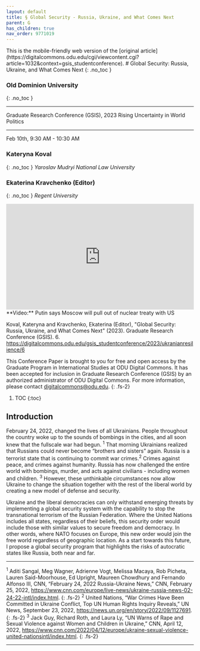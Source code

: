 ```yaml
---
layout: default
title: § Global Security - Russia, Ukraine, and What Comes Next  
parent: G 
has_children: true
nav_order: 9771019
---
```

<style>
.dont-break-out {
  /* These are technically the same, but use both */
  overflow-wrap: break-word;
  word-wrap: break-word;

     -ms-word-break: break-all;
  /* This is the dangerous one in WebKit, as it breaks things wherever */
  word-break: break-all;
  /* Instead use this non-standard one: */
  word-break: break-word;
}

.youtube-container {
    position: relative;
    width: 100%;
    height: 0;
    padding-bottom: 56.25%;
}
.youtube-video {
    position: absolute;
    top: 0;
    left: 0;
    width: 100%;
    height: 100%;
}

</style>

<div class="dont-break-out" markdown="1">
This is the mobile-friendly web version of the [original article](https://digitalcommons.odu.edu/cgi/viewcontent.cgi?article=1032&context=gsis_studentconference).
# Global Security: Russia, Ukraine, and What Comes Next  
{: .no_toc }

### Old Dominion University
{: .no_toc }

***

Graduate Research Conference (GSIS), 2023 Rising Uncertainty in World Politics 

***

Feb 10th, 9:30 AM - 10:30 AM 

### Kateryna Koval 
{: .no_toc }
*Yaroslav Mudryi National Law University*

### Ekaterina Kravchenko (Editor)  
{: .no_toc }
*Regent University*

<div class="youtube-container">
<iframe width="100%" src="https://www.youtube.com/embed/kwZfHUj9UOM" title="YouTube video player" frameborder="0" allow="accelerometer; autoplay; clipboard-write; encrypted-media; gyroscope; picture-in-picture" allowfullscreen class="youtube-video"></iframe>
</div>
**Video:** Putin says Moscow will pull out of nuclear treaty with US 

Koval, Kateryna and Kravchenko, Ekaterina (Editor), "Global Security: Russia, Ukraine, and What Comes Next" (2023). Graduate Research Conference (GSIS). 6.  https://digitalcommons.odu.edu/gsis_studentconference/2023/ukranianresilience/6

This Conference Paper is brought to you for free and open access by the Graduate Program in International Studies at ODU Digital Commons. It has been accepted for inclusion in Graduate Research Conference (GSIS) by an authorized administrator of ODU Digital Commons. For more information, please contact digitalcommons@odu.edu.
{: .fs-2}

1. TOC
{:toc}

## Introduction
February 24, 2022, changed the lives of all Ukrainians. People throughout the country woke up to the sounds of bombings in the cities, and all soon knew that the fullscale war had begun.  <sup>1</sup> That morning Ukrainians realized that Russians could never become “brothers and sisters” again. Russia is a terrorist state that is continuing to commit war crimes.<sup>2</sup> Crimes against peace, and crimes against humanity. Russia has now challenged the entire world with bombings, murder, and acts against civilians - including women and children.  <sup>3</sup> However, these unthinkable circumstances now allow Ukraine to change the situation together with the rest of the liberal world by creating a new model of defense and security. 

Ukraine and the liberal democracies can only withstand emerging threats by implementing a global security system with the capability to stop the transnational terrorism of the Russian Federation. Where the United Nations includes all states, regardless of their beliefs, this security order would include those with similar values to secure freedom and democracy. In other words, where NATO focuses on Europe, this new order would join the free world regardless of geographic location. As a start towards this future, I propose a global security program that highlights the risks of autocratic states like Russia, both near and far. 

***
<sup>1</sup> Aditi Sangal, Meg Wagner, Adrienne Vogt, Melissa Macaya, Rob Picheta, Lauren Said-Moorhouse, Ed Upright, Maureen Chowdhury and Fernando Alfonso III, CNN, “February 24, 2022 Russia-Ukraine News,” CNN, February 25, 2022, https://www.cnn.com/europe/live-news/ukraine-russia-news-02-24-22-intl/index.html.
{: .fs-2}
<sup>2</sup> United Nations, “War Crimes Have Been Committed in Ukraine Conflict, Top UN Human Rights Inquiry Reveals,” UN News, September 23, 2022, https://news.un.org/en/story/2022/09/1127691. 
{: .fs-2}
<sup>3</sup> Jack Guy, Richard Roth, and Laura Ly, “UN Warns of Rape and Sexual Violence against Women and Children in Ukraine,” CNN, April 12, 2022, https://www.cnn.com/2022/04/12/europe/ukraine-sexual-violence-united-nationsintl/index.html.
{: .fs-2}
***

</div>
